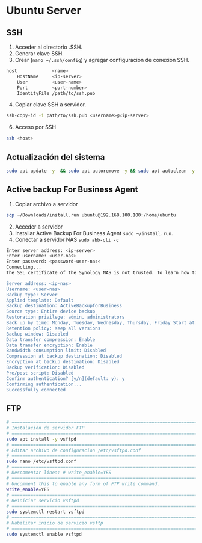 # Ubuntu Server

## SSH

1. Acceder al directorio .SSH.
2. Generar clave SSH.
3. Crear (`nano ~/.ssh/config`) y agregar configuración de conexión SSH.

```bash
host             <name>
    HostName     <ip-server>
    User         <user-name>
    Port         <port-number>
    IdentityFile /path/to/ssh.pub
```

4. Copiar clave SSH a servidor.

```bash
ssh-copy-id -i path/to/ssh.pub <username>@<ip-server>
```

6. Acceso por SSH

```bash
ssh <host>
```

## Actualización del sistema

```bash
sudo apt update -y  && sudo apt autoremove -y && sudo apt autoclean -y
```

## Active backup For Business Agent

1. Copiar archivo a servidor

```bash
scp ~/Downloads/install.run ubuntu@192.168.100.100:/home/ubuntu
```

2. Acceder a servidor
3. Installar Active Backup For Business Agent `sudo ~/install.run`.
4. Conectar a servidor NAS `sudo abb-cli -c`

```bash
Enter server address: <ip-server>
Enter username: <user-nas>
Enter password: <password-user-nas<
Connecting...
The SSL certificate of the Synology NAS is not trusted. To learn how to obtain a valid certificate, please have a registered domain by setting up DDNS (http://sy.to/ddns) and applying for Let's Encrypt (http://sy.to/letsencrypt) certificate. Proceed anyway? [y/n](default: y): y

Server address: <ip-nas>
Username: <user-nas>
Backup type: Server
Applied template: Default
Backup destination: ActiveBackupforBusiness
Source type: Entire device backup
Restoration privilege: admin, administrators
Back up by time: Monday, Tuesday, Wednesday, Thursday, Friday Start at: 03:00(Daily/Weekly)
Retention policy: Keep all versions
Backup window: Disabled
Data transfer compression: Enable
Data transfer encryption: Enable
Bandwidth consumption limit: Disabled
Compression at backup destination: Disabled
Encryption at backup destination: Disabled
Backup verification: Disabled
Pre/post script: Disabled
Confirm authentication? [y/n](default: y): y
Confirming authentication...
Successfully connected
```

## FTP

```bash
# =============================================================================
# Instalación de servidor FTP
# =============================================================================
sudo apt install -y vsftpd
# =============================================================================
# Editar archivo de configuracion /etc/vsftpd.conf
# =============================================================================
sudo nano /etc/vsftpd.conf
# =============================================================================
# Descomentar linea: # write_enable=YES
# =============================================================================
# Uncomment this to enable any form of FTP write command.
write_enable=YES
# =============================================================================
# Reiniciar servicio vsftpd
# =============================================================================
sudo systemctl restart vsftpd
# =============================================================================
# Habilitar inicio de servicio vsftp
# =============================================================================
sudo systemctl enable vsftpd
```


